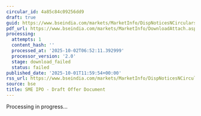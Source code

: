 ```yaml
---
circular_id: 4a85c84c09256dd9
draft: true
guid: https://www.bseindia.com/markets/MarketInfo/DispNoticesNCirculars.aspx?Noticeid={B3E81769-C6AE-48AF-BF13-4D890E87A06F}&noticeno=20251001-34&dt=10/01/2025&icount=34&totcount=83&flag=0
pdf_url: https://www.bseindia.com/markets/MarketInfo/DownloadAttach.aspx?id=20251001-34&attachedId=
processing:
  attempts: 1
  content_hash: ''
  processed_at: '2025-10-02T06:52:11.392999'
  processor_version: '2.0'
  stage: download_failed
  status: failed
published_date: '2025-10-01T11:59:54+00:00'
rss_url: https://www.bseindia.com/markets/MarketInfo/DispNoticesNCirculars.aspx?Noticeid={B3E81769-C6AE-48AF-BF13-4D890E87A06F}&noticeno=20251001-34&dt=10/01/2025&icount=34&totcount=83&flag=0
source: bse
title: SME IPO - Draft Offer Document
---
```


Processing in progress...